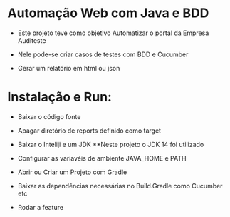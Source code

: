 # Automação Web com Java e BDD

*	Este projeto teve como objetivo Automatizar o portal da Empresa Auditeste

*	Nele pode-se criar casos de testes com BDD e Cucumber

*	Gerar um relatório em html ou json


# Instalação e Run:
*	Baixar o código fonte

*	Apagar diretório de reports definido como target

*	Baixar o Inteliji e um JDK **Neste projeto o JDK 14 foi utilizado

*	Configurar as variavéis de ambiente JAVA_HOME  e PATH 

*	Abrir ou Criar um Projeto com Gradle

*	Baixar as dependências necessárias no Build.Gradle como Cucumber etc

*	Rodar a feature
